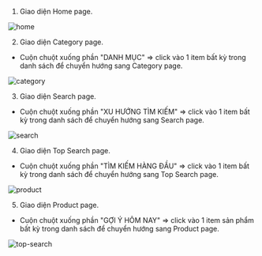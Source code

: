 1. Giao diện Home page.

![home](https://user-images.githubusercontent.com/41688351/190924586-e65af42b-c2a3-4132-ad95-cff1e0a40171.jpg)

2. Giao diện Category page.

- Cuộn chuột xuống phần "DANH MỤC" => click vào 1 item bất kỳ trong danh sách để chuyển hướng sang Category page.

![category](https://user-images.githubusercontent.com/41688351/190924589-8472b83c-e0a0-41a0-89e8-3cf583e4ae8e.jpg)

3. Giao diện Search page.

- Cuộn chuột xuống phần "XU HƯỚNG TÌM KIẾM" => click vào 1 item bất kỳ trong danh sách để chuyển hướng sang Search page.

![search](https://user-images.githubusercontent.com/41688351/190924595-f21dbfef-4530-4b89-8fe9-0b4d807f6ec7.jpg)

4. Giao diện Top Search page.

- Cuộn chuột xuống phần "TÌM KIẾM HÀNG ĐẦU" => click vào 1 item bất kỳ trong danh sách để chuyển hướng sang Top Search page.

![product](https://user-images.githubusercontent.com/41688351/190924601-dcce6bc0-6e85-4327-b723-777921a727af.jpg)

5. Giao diện Product page.

- Cuộn chuột xuống phần "GỢI Ý HÔM NAY" => click vào 1 item sản phẩm bất kỳ trong danh sách để chuyển hướng sang Product page.

![top-search](https://user-images.githubusercontent.com/41688351/190924604-802da8f0-2414-43be-babf-502b8fa4760c.jpg)
